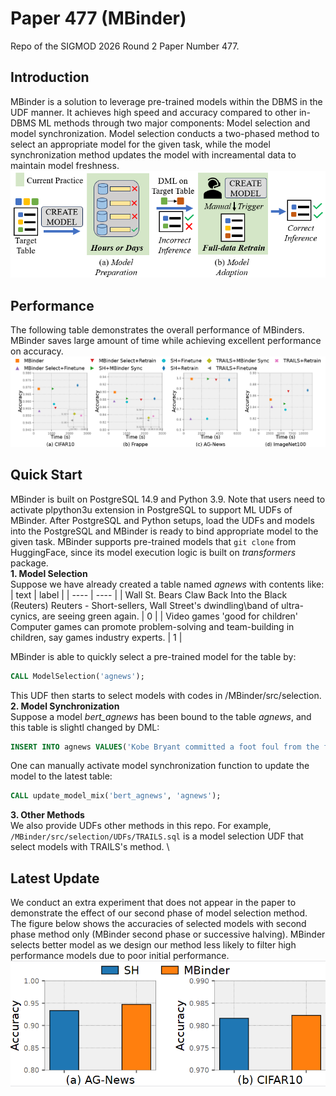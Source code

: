 # Paper 477 (MBinder)
Repo of the SIGMOD 2026 Round 2 Paper Number 477. 
## Introduction
MBinder is a solution to leverage pre-trained models within the DBMS in the UDF manner. It achieves high speed and accuracy compared to other in-DBMS ML methods through two major components: Model selection and model synchronization. Model selection conducts a two-phased method to select an appropriate model for the given task, while the model synchronization method updates the model with increamental data to maintain model freshness. \
![image](./MBinder/figure/Intro.png)
## Performance
The following table demonstrates the overall performance of MBinders. MBinder saves large amount of time while achieving excellent performance on accuracy. \
![image](./MBinder/figure/overall.png)
## Quick Start
MBinder is built on PostgreSQL 14.9 and Python 3.9. Note that users need to activate plpython3u extension in PostgreSQL to support ML UDFs of MBinder. After PostgreSQL and Python setups, load the UDFs and models into the PostgreSQL and MBinder is ready to bind appropriate model to the given task. MBinder supports pre-trained models that `git clone` from HuggingFace, since its model execution logic is built on *transformers* package.\
**1. Model Selection** \
Suppose we have already created a table named *agnews* with contents like: 
| text | label |
| ---- | ---- |
| Wall St. Bears Claw Back Into the Black (Reuters) Reuters - Short-sellers, Wall Street's dwindling\band of ultra-cynics, are seeing green again. | 0 |
| Video games 'good for children' Computer games can promote problem-solving and team-building in children, say games industry experts. | 1 |

MBinder is able to quickly select a pre-trained model for the table by:
``` SQL
CALL ModelSelection('agnews');
```
This UDF then starts to select models with codes in /MBinder/src/selection. \
**2. Model Synchronization** \
Suppose a model *bert_agnews* has been bound to the table *agnews*, and this table is slightl changed by DML:
``` SQL
INSERT INTO agnews VALUES('Kobe Bryant committed a foot foul from the free throw line with 4.4 seconds left as the Washington Wizards snapped an 11 game road losing streak by beating Los Angeles Lakers 120-116.', 2)
```
One can manually activate model synchronization function to update the model to the latest table:
```SQL
CALL update_model_mix('bert_agnews', 'agnews');
```
**3. Other Methods** \
We also provide UDFs other methods in this repo. For example, `/MBinder/src/selection/UDFs/TRAILS.sql` is a model selection UDF that select models with TRAILS's method. \
## Latest Update
We conduct an extra experiment that does not appear in the paper to demonstrate the effect of our second phase of model selection method. The figure below shows the accuracies of selected models with second phase method only (MBinder second phase or successive halving). MBinder selects better model as we design our method less likely to filter high performance models due to poor initial performance.
![image](./MBinder/figure/phase2.png)
